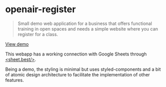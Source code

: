 # openair-register
> Small demo web application for a business that offers functional training in open spaces and needs a simple website where you can register for a class.

[View demo](https://jovial-morse-7b5227.netlify.app/)

This webapp has a working connection with Google Sheets through [<sheet.best/>](https://sheet.best/).

Being a demo, the styling is minimal but uses styled-components and a bit of atomic design architecture to facilitate the implementation of other features.